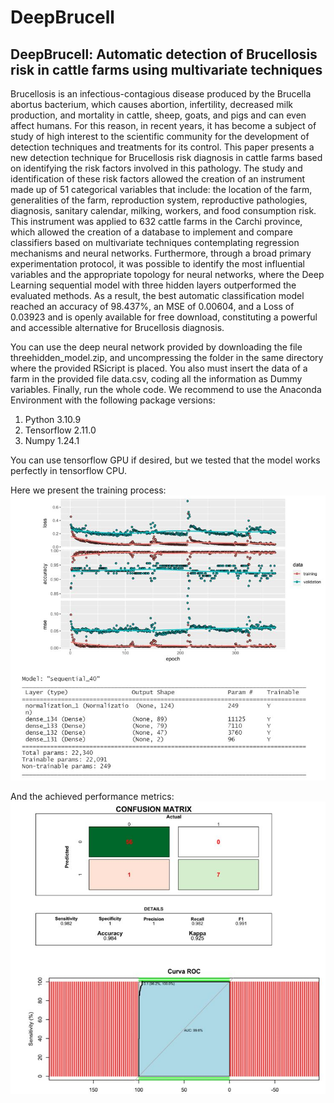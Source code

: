 # DeepBrucell
## DeepBrucell: Automatic detection of Brucellosis risk in cattle farms using multivariate techniques
Brucellosis is an infectious-contagious disease produced by the Brucella abortus bacterium, which causes abortion, infertility, decreased milk production, and mortality in cattle, sheep, goats, and pigs and can even affect humans. For this reason, in recent years, it has become a subject of study of high interest to the scientific community for the development of detection techniques and treatments for its control. This paper presents a new detection technique for Brucellosis risk diagnosis in cattle farms based on identifying the risk factors involved in this pathology. The study and identification of these risk factors allowed the creation of an instrument made up of 51 categorical variables that include: the location of the farm, generalities of the farm, reproduction system, reproductive pathologies, diagnosis, sanitary calendar, milking, workers, and food consumption risk. This instrument was applied to 632 cattle farms in the Carchi province, which allowed the creation of a database to implement and compare classifiers based on multivariate techniques contemplating regression mechanisms and neural networks. Furthermore, through a broad primary experimentation protocol, it was possible to identify the most influential variables and the appropriate topology for neural networks, where the Deep Learning sequential model with three hidden layers outperformed the evaluated methods. As a result, the best automatic classification model reached an accuracy of 98.437%, an MSE of 0.00604, and a Loss of 0.03923 and is openly available for free download, constituting a powerful and accessible alternative for Brucellosis diagnosis.

You can use the deep neural network provided by downloading the file threehidden_model.zip, and uncompressing the folder in the same directory where the provided RSicript is placed. You also must insert the data of a farm in the provided file data.csv, coding all the information as Dummy variables.
Finally, run the whole code.
We recommend to use the Anaconda Environment with the following package versions:
1. Python 3.10.9
2. Tensorflow 2.11.0
3. Numpy 1.24.1

You can use tensorflow GPU if desired, but we tested that the model works perfectly in tensorflow CPU.

Here we present the training process:
![alt text](https://github.com/erickherreraresearch/DeepBrucell/blob/main/images/training.JPG)

And the achieved performance metrics:
![alt text](https://github.com/erickherreraresearch/DeepBrucell/blob/main/images/performance.JPG)

